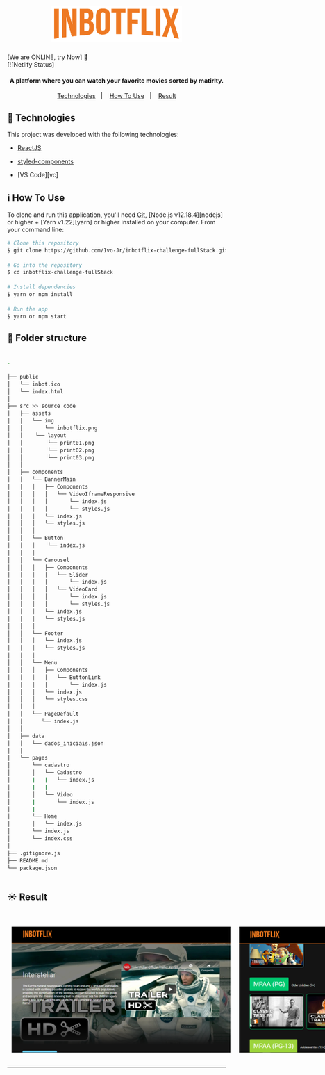 
<h1 align="center">
    <img alt="InbotFlix" src="src/assets/img/inbotflix.png" width="300px" />
</h1>

[We are ONLINE, try Now] :tada:<br>
[![Netlify Status]


<h4 align="center">
  A platform where you can watch your favorite movies sorted by matirity.
</h4>

<p align="center">
  <a href="#rocket-technologies">Technologies</a>&nbsp;&nbsp;&nbsp;|&nbsp;&nbsp;&nbsp;
  <a href="#information_source-how-to-use">How To Use</a>&nbsp;&nbsp;&nbsp;|&nbsp;&nbsp;&nbsp;
  <a href="#sunny-result">Result</a>
</p>



## :rocket: Technologies

This project was developed with the following technologies:

- [ReactJS](https://reactjs.org/)
- [styled-components](https://www.styled-components.com/)

- [VS Code][vc]

## :information_source: How To Use

To clone and run this application, you'll need [Git](https://git-scm.com), [Node.js v12.18.4][nodejs] or higher + [Yarn v1.22][yarn] or higher installed on your computer. From your command line:

```bash
# Clone this repository
$ git clone https://github.com/Ivo-Jr/inbotflix-challenge-fullStack.git

# Go into the repository
$ cd inbotflix-challenge-fullStack

# Install dependencies
$ yarn or npm install

# Run the app
$ yarn or npm start
```

## :file_folder: Folder structure

```bash

.

├── public
│   └── inbot.ico
│   └── index.html
│
├── src >> source code
│   ├── assets
│   │   └── img
│   │       └── inbotflix.png
│   │    └── layout
│   │        └── print01.png
│   │        └── print02.png
│   │        └── print03.png
│   │
│   ├── components
│   │   └── BannerMain
│   │   │   ├── Components
│   │   │   │   └── VideoIframeResponsive
│   │   │   │       └── index.js
│   │   │   │       └── styles.js
│   │   │   └── index.js
│   │   │   └── styles.js
│   │   │
│   │   └── Button
│   │   │    └── index.js
│   │   │
│   │   └── Carousel
│   │   │   ├── Components
│   │   │   │   └── Slider
│   │   │   │       └── index.js
│   │   │   │   └── VideoCard
│   │   │   │       └── index.js
│   │   │   │       └── styles.js
│   │   │   └── index.js
│   │   │   └── styles.js
│   │   │
│   │   └── Footer
│   │   │   └── index.js
│   │   │   └── styles.js
│   │   │
│   │   └── Menu
│   │   │   ├── Components
│   │   │   │   └── ButtonLink
│   │   │   │       └── index.js
│   │   │   └── index.js
│   │   │   └── styles.css
│   │   │
│   │   └── PageDefault
│   │      └── index.js
│   │
│   ├── data
│   │   └── dados_iniciais.json
│   │
│   └── pages
│       └── cadastro
│       │   └── Cadastro
│       |   |   └── index.js
│       |   |
│       │   └── Video
│       |       └── index.js
│       |
│       └── Home
│       │   └── index.js
│       └── index.js
│       └── index.css
│
├── .gitignore.js
├── README.md
└── package.json



```

## :sunny: Result

  <div style="display: flex;   flex-direction: column;
  align-items: center;">
  <h1 align="center" style="display: flex; flex-direction:row;">
      <img   style="margin: 0 10px;" alt="inbotflix-img" src="src/assets/layout/print01.png" />
       <br>
      <img   style="margin: 0 10px;" alt="inbotflix-img" src="src/assets/layout/print02.png" />
      <br>
      <img  style="margin: 0 10px;" alt="inbotflix-img" src="src/assets/layout/print03.png" />
  </h1>     
  </div>

---

